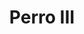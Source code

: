 ---
title: Perro III
date: 
draft: false

# descripcion
description : Dije de plata 925

materials: Plata 925

color: Plateado

dimensions: 1,5cm alto

code: 02-14-0670

type: "Dijes"

categories: []

price: $3.500,00

price_eftvo: $2.975,00

# Images
# first image will be shown in the product page
images:
  # - image: "images/path_to_image"
  # La ubicacion de las imagenes es imagenes/Dijes/Dijes.Plata/02-14-0670-perro-iii
  - image: "./images/dijes/plata/02-14-0670.JPG"
---